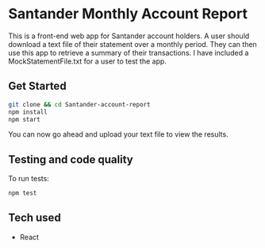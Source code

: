 # Santander Monthly Account Report

This is a front-end web app for Santander account holders. A user should download a text file of their statement over a monthly period. They can then use this app to retrieve a summary of their transactions. I have included a MockStatementFile.txt for a user to test the app.

## Get Started

```sh
git clone && cd Santander-account-report
npm install
npm start
```

You can now go ahead and upload your text file to view the results.

## Testing and code quality

To run tests:
```sh
npm test
```

## Tech used
- React
